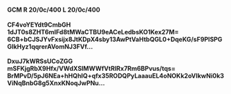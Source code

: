 #### GCM R 20/0c/400 L 20/0c/400
**CF4voYEYdt9CmbGH**<br/>**1dJT0s8ZHT6mIFd8tMWaCTBU9eACeLedbsKO1Kex27M=**<br/>**6CB+bCJSJYvFxsijx8JtKDpX4sby13AwPtVaHtbQGL0+DqeKG/sF9PlSPGGIkHyz1qqrerAVomNJ3FVf...**<br/><br/>
**DxuJ7kWRSsUCoZGG**<br/>**mSFKjgRbX9Hfx/VWdXSlMWWfVtRIRx7Rm6BPvus/tqs=**<br/>**BrMPvD/5pJ6NEa+hHQhIQ+qfx35RODQPyLaaauEL4oNOKk2oVIkwNi0k3ViNqBnbG8g5XnxKNoqJwPNu...**